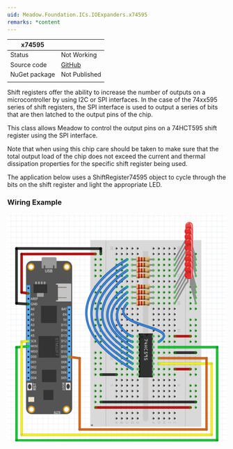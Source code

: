 ```yaml
---
uid: Meadow.Foundation.ICs.IOExpanders.x74595
remarks: *content
---
```


| x74595        |             |
|---------------|-------------|
| Status        | Not Working |
| Source code   | [GitHub](https://github.com/WildernessLabs/Meadow.Foundation/tree/master/Source/Meadow.Foundation.Peripherals/ICs.IOExpanders.x74595) |
| NuGet package | Not Published |
| | |

Shift registers offer the ability to increase the number of outputs on a microcontroller by using I2C or SPI interfaces. In the case of the 74xx595 series of shift registers, the SPI interface is used to output a series of bits that are then latched to the output pins of the chip.

This class allows Meadow to control the output pins on a 74HCT595 shift register using the SPI interface.

Note that when using this chip care should be taken to make sure that the total output load of the chip does not exceed the current and thermal dissipation properties for the specific shift register being used.

The application below uses a ShiftRegister74595 object to cycle through the bits on the shift register and light the appropriate LED.

### Wiring Example

![](../../API_Assets/Meadow.Foundation.ICs.IOExpanders.x74595/x74595.svg)